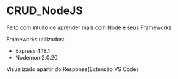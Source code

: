 # CRUD_NodeJS
<p>Feito com intuito de aprender mais com Node e seus Frameworks</p>
<p>Frameworks utilizados:</p>
<ul>
  <li>Express 4.18.1</li>
  <li>Nodemon 2.0.20</li>
</ul>
<p>Visualizado apartir do Response(Extensão VS Code)</p>
